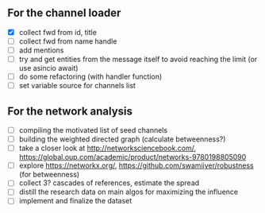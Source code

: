 ## For the channel loader

- [x] collect fwd from id, title
- [ ] collect fwd from name handle
- [ ] add mentions
- [ ] try and get entities from the message itself to avoid reaching the limit (or use asincio await)
- [ ] do some refactoring (with handler function)
- [ ] set variable source for channels list 

## For the network analysis

- [ ] compiling the motivated list of seed channels
- [ ] building the weighted directed graph (calculate betweenness?)
- [ ] take a closer look at http://networksciencebook.com/, https://global.oup.com/academic/product/networks-9780198805090
- [ ] explore https://networkx.org/, https://github.com/swamiiyer/robustness (for betweenness)
- [ ] collect 3? cascades of references, estimate the spread
- [ ] distill the research data on main algos for maximizing the influence
- [ ] implement and finalize the dataset
